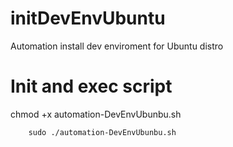 # initDevEnvUbuntu
Automation install dev enviroment for Ubuntu distro

# Init and exec script

  chmod +x automation-DevEnvUbunbu.sh
  
        sudo ./automation-DevEnvUbunbu.sh
